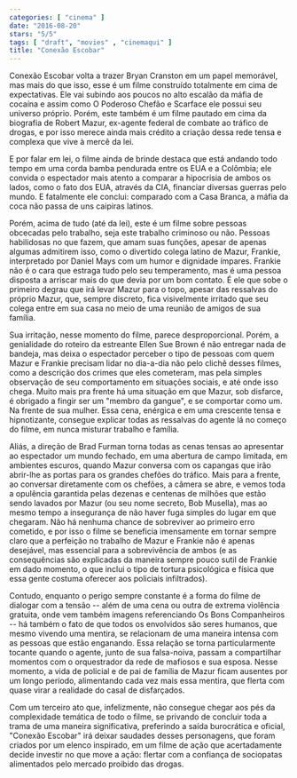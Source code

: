 ```yaml
---
categories: [ "cinema" ]
date: "2016-08-20"
stars: "5/5"
tags: [ "draft", "movies" , "cinemaqui" ]
title: "Conexão Escobar"
---
```

Conexão Escobar volta a trazer Bryan Cranston em um papel memorável,
mas mais do que isso, esse é um filme construído totalmente em cima
de expectativas. Ele vai subindo aos poucos no alto escalão da máfia
de cocaína e assim como O Poderoso Chefão e Scarface ele possui seu
universo próprio. Porém, este também é um filme pautado em cima da
biografia de Robert Mazur, ex-agente federal de combate ao tráfico de
drogas, e por isso merece ainda mais crédito a criação dessa rede
tensa e complexa que vive à mercê da lei.

E por falar em lei, o filme ainda de brinde destaca que está andando
todo tempo em uma corda bamba pendurada entre os EUA e a Colômbia;
ele convida o espectador mais atento a comparar a hipocrisia de ambos os
lados, como o fato dos EUA, através da CIA, financiar diversas guerras
pelo mundo. E fatalmente ele conclui: comparado com a Casa Branca,
a máfia da coca não passa de uns caipiras latinos.

Porém, acima de tudo (até da lei), este é um filme sobre pessoas
obcecadas pelo trabalho, seja este trabalho criminoso ou não. Pessoas
habilidosas no que fazem, que amam suas funções, apesar de apenas
algumas admitirem isso, como o divertido colega latino de Mazur, Frankie,
interpretado por Daniel Mays com um humor e dignidade ímpares. Frankie
não é o cara que estraga tudo pelo seu temperamento, mas é uma pessoa
disposta a arriscar mais do que devia por um bom contato. É ele que sobe
o primeiro degrau que irá levar Mazur para o topo, apesar das ressalvas
do próprio Mazur, que, sempre discreto, fica visivelmente irritado que
seu colega entre em sua casa no meio de uma reunião de amigos de sua
família.

Sua irritação, nesse momento do filme, parece desproporcional. Porém,
a genialidade do roteiro da estreante Ellen Sue Brown é não entregar
nada de bandeja, mas deixa o espectador perceber o tipo de pessoas
com quem Mazur e Frankie precisam lidar no dia-a-dia não pelo clichê
desses filmes, como a descrição dos crimes que eles cometeram, mas
pela simples observação de seu comportamento em situações sociais,
e até onde isso chega. Muito mais pra frente há uma situação em que
Mazur, sob disfarce, é obrigado a fingir ser um "membro da gangue", e
se comportar como um. Na frente de sua mulher. Essa cena, enérgica e em
uma crescente tensa e hipnotizante, consegue explicar todas as ressalvas
do agente lá no começo do filme, em nunca misturar trabalho e família.

Aliás, a direção de Brad Furman torna todas as cenas tensas ao
apresentar ao espectador um mundo fechado, em uma abertura de campo
limitada, em ambientes escuros, quando Mazur conversa com os capangas que
irão abrir-lhe as portas para os grandes chefões do tráfico. Mais para
a frente, ao conversar diretamente com os chefões, a câmera se abre,
e vemos toda a opulência garantida pelas dezenas e centenas de milhões
que estão sendo lavados por Mazur (ou seu nome secreto, Bob Musella), mas
ao mesmo tempo a insegurança de não haver fuga simples do lugar em que
chegaram. Não há nenhuma chance de sobreviver ao primeiro erro cometido,
e por isso o filme se beneficia imensamente em tornar sempre claro que
a perfeição no trabalho de Mazur e Frankie não é apenas desejável,
mas essencial para a sobrevivência de ambos (e as consequências são
explicadas da maneira sempre pouco sutil de Frankie em dado momento,
o que inclui o tipo de tortura psicológica e física que essa gente
costuma oferecer aos policiais infiltrados).

Contudo, enquanto o perigo sempre constante é a forma do filme de
dialogar com a tensão -- além de uma cena ou outra de extrema violência
gratuita, onde vem também imagens referenciando Os Bons Companheiros
-- há também o fato de que todos os envolvidos são seres humanos,
que mesmo vivendo uma mentira, se relacionam de uma maneira intensa com
as pessoas que estão enganando. Essa relação se torna particularmente
tocante quando o agente, junto de sua falsa-noiva, passam a compartilhar
momentos com o orquestrador da rede de mafiosos e sua esposa. Nesse
momento, a vida de policial e de pai de família de Mazur ficam ausentes
por um longo período, alimentando cada vez mais essa mentira, que flerta
com quase virar a realidade do casal de disfarçados.

Com um terceiro ato que, infelizmente, não consegue chegar aos pés da
complexidade temática de todo o filme, se privando de concluir toda a
trama de uma maneira significativa, preferindo a saída burocrática e
oficial, "Conexão Escobar" irá deixar saudades desses personagens,
que foram criados por um elenco inspirado, em um filme de ação que
acertadamente decide investir no que move a ação: flertar com a
confiança de sociopatas alimentados pelo mercado proibido das drogas.

